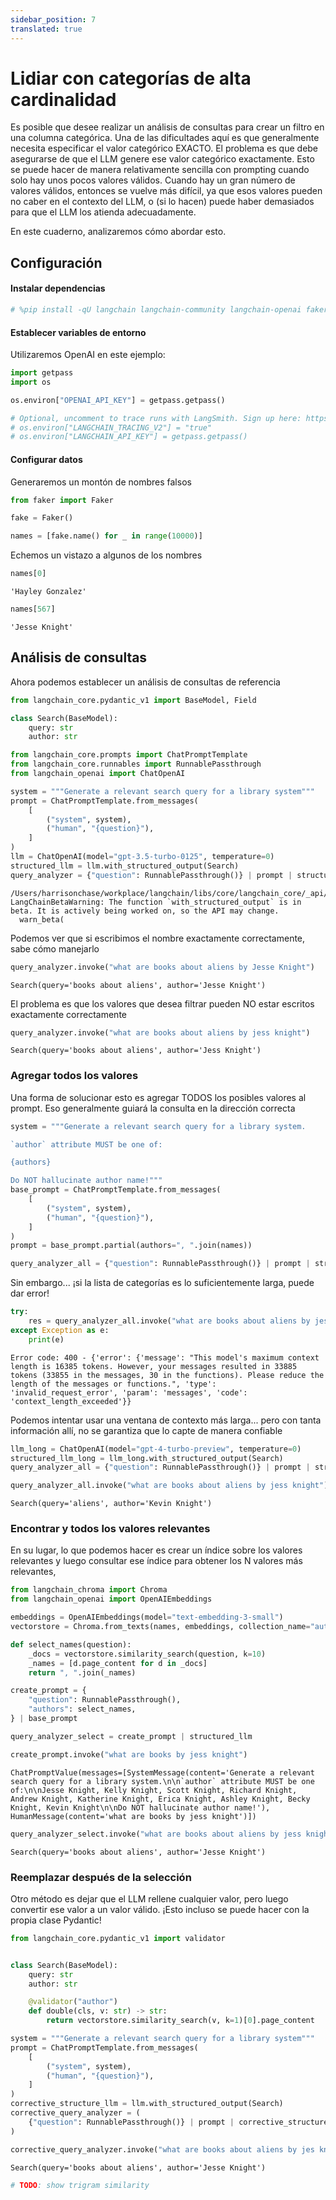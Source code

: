 ```yaml
---
sidebar_position: 7
translated: true
---
```


# Lidiar con categorías de alta cardinalidad

Es posible que desee realizar un análisis de consultas para crear un filtro en una columna categórica. Una de las dificultades aquí es que generalmente necesita especificar el valor categórico EXACTO. El problema es que debe asegurarse de que el LLM genere ese valor categórico exactamente. Esto se puede hacer de manera relativamente sencilla con prompting cuando solo hay unos pocos valores válidos. Cuando hay un gran número de valores válidos, entonces se vuelve más difícil, ya que esos valores pueden no caber en el contexto del LLM, o (si lo hacen) puede haber demasiados para que el LLM los atienda adecuadamente.

En este cuaderno, analizaremos cómo abordar esto.

## Configuración

#### Instalar dependencias

```python
# %pip install -qU langchain langchain-community langchain-openai faker langchain-chroma
```

#### Establecer variables de entorno

Utilizaremos OpenAI en este ejemplo:

```python
import getpass
import os

os.environ["OPENAI_API_KEY"] = getpass.getpass()

# Optional, uncomment to trace runs with LangSmith. Sign up here: https://smith.langchain.com.
# os.environ["LANGCHAIN_TRACING_V2"] = "true"
# os.environ["LANGCHAIN_API_KEY"] = getpass.getpass()
```

#### Configurar datos

Generaremos un montón de nombres falsos

```python
from faker import Faker

fake = Faker()

names = [fake.name() for _ in range(10000)]
```

Echemos un vistazo a algunos de los nombres

```python
names[0]
```

```output
'Hayley Gonzalez'
```

```python
names[567]
```

```output
'Jesse Knight'
```

## Análisis de consultas

Ahora podemos establecer un análisis de consultas de referencia

```python
from langchain_core.pydantic_v1 import BaseModel, Field
```

```python
class Search(BaseModel):
    query: str
    author: str
```

```python
from langchain_core.prompts import ChatPromptTemplate
from langchain_core.runnables import RunnablePassthrough
from langchain_openai import ChatOpenAI

system = """Generate a relevant search query for a library system"""
prompt = ChatPromptTemplate.from_messages(
    [
        ("system", system),
        ("human", "{question}"),
    ]
)
llm = ChatOpenAI(model="gpt-3.5-turbo-0125", temperature=0)
structured_llm = llm.with_structured_output(Search)
query_analyzer = {"question": RunnablePassthrough()} | prompt | structured_llm
```

```output
/Users/harrisonchase/workplace/langchain/libs/core/langchain_core/_api/beta_decorator.py:86: LangChainBetaWarning: The function `with_structured_output` is in beta. It is actively being worked on, so the API may change.
  warn_beta(
```

Podemos ver que si escribimos el nombre exactamente correctamente, sabe cómo manejarlo

```python
query_analyzer.invoke("what are books about aliens by Jesse Knight")
```

```output
Search(query='books about aliens', author='Jesse Knight')
```

El problema es que los valores que desea filtrar pueden NO estar escritos exactamente correctamente

```python
query_analyzer.invoke("what are books about aliens by jess knight")
```

```output
Search(query='books about aliens', author='Jess Knight')
```

### Agregar todos los valores

Una forma de solucionar esto es agregar TODOS los posibles valores al prompt. Eso generalmente guiará la consulta en la dirección correcta

```python
system = """Generate a relevant search query for a library system.

`author` attribute MUST be one of:

{authors}

Do NOT hallucinate author name!"""
base_prompt = ChatPromptTemplate.from_messages(
    [
        ("system", system),
        ("human", "{question}"),
    ]
)
prompt = base_prompt.partial(authors=", ".join(names))
```

```python
query_analyzer_all = {"question": RunnablePassthrough()} | prompt | structured_llm
```

Sin embargo... ¡si la lista de categorías es lo suficientemente larga, puede dar error!

```python
try:
    res = query_analyzer_all.invoke("what are books about aliens by jess knight")
except Exception as e:
    print(e)
```

```output
Error code: 400 - {'error': {'message': "This model's maximum context length is 16385 tokens. However, your messages resulted in 33885 tokens (33855 in the messages, 30 in the functions). Please reduce the length of the messages or functions.", 'type': 'invalid_request_error', 'param': 'messages', 'code': 'context_length_exceeded'}}
```

Podemos intentar usar una ventana de contexto más larga... pero con tanta información allí, no se garantiza que lo capte de manera confiable

```python
llm_long = ChatOpenAI(model="gpt-4-turbo-preview", temperature=0)
structured_llm_long = llm_long.with_structured_output(Search)
query_analyzer_all = {"question": RunnablePassthrough()} | prompt | structured_llm_long
```

```python
query_analyzer_all.invoke("what are books about aliens by jess knight")
```

```output
Search(query='aliens', author='Kevin Knight')
```

### Encontrar y todos los valores relevantes

En su lugar, lo que podemos hacer es crear un índice sobre los valores relevantes y luego consultar ese índice para obtener los N valores más relevantes,

```python
from langchain_chroma import Chroma
from langchain_openai import OpenAIEmbeddings

embeddings = OpenAIEmbeddings(model="text-embedding-3-small")
vectorstore = Chroma.from_texts(names, embeddings, collection_name="author_names")
```

```python
def select_names(question):
    _docs = vectorstore.similarity_search(question, k=10)
    _names = [d.page_content for d in _docs]
    return ", ".join(_names)
```

```python
create_prompt = {
    "question": RunnablePassthrough(),
    "authors": select_names,
} | base_prompt
```

```python
query_analyzer_select = create_prompt | structured_llm
```

```python
create_prompt.invoke("what are books by jess knight")
```

```output
ChatPromptValue(messages=[SystemMessage(content='Generate a relevant search query for a library system.\n\n`author` attribute MUST be one of:\n\nJesse Knight, Kelly Knight, Scott Knight, Richard Knight, Andrew Knight, Katherine Knight, Erica Knight, Ashley Knight, Becky Knight, Kevin Knight\n\nDo NOT hallucinate author name!'), HumanMessage(content='what are books by jess knight')])
```

```python
query_analyzer_select.invoke("what are books about aliens by jess knight")
```

```output
Search(query='books about aliens', author='Jesse Knight')
```

### Reemplazar después de la selección

Otro método es dejar que el LLM rellene cualquier valor, pero luego convertir ese valor a un valor válido.
¡Esto incluso se puede hacer con la propia clase Pydantic!

```python
from langchain_core.pydantic_v1 import validator


class Search(BaseModel):
    query: str
    author: str

    @validator("author")
    def double(cls, v: str) -> str:
        return vectorstore.similarity_search(v, k=1)[0].page_content
```

```python
system = """Generate a relevant search query for a library system"""
prompt = ChatPromptTemplate.from_messages(
    [
        ("system", system),
        ("human", "{question}"),
    ]
)
corrective_structure_llm = llm.with_structured_output(Search)
corrective_query_analyzer = (
    {"question": RunnablePassthrough()} | prompt | corrective_structure_llm
)
```

```python
corrective_query_analyzer.invoke("what are books about aliens by jes knight")
```

```output
Search(query='books about aliens', author='Jesse Knight')
```

```python
# TODO: show trigram similarity
```
